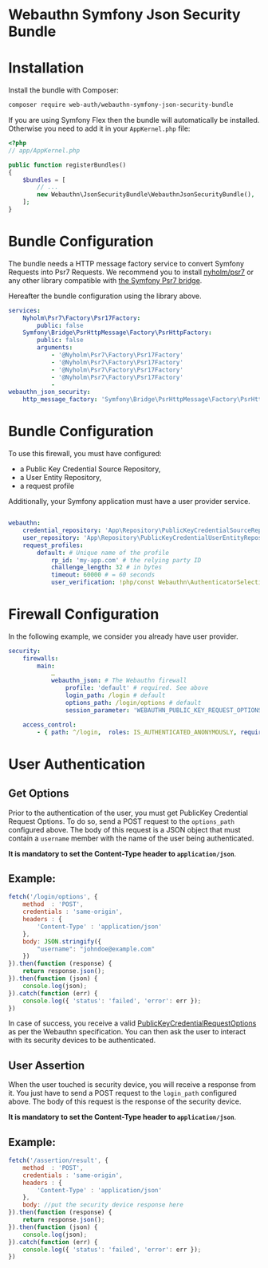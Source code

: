 Webauthn Symfony Json Security Bundle
=====================================

# Installation

Install the bundle with Composer:

```sh
composer require web-auth/webauthn-symfony-json-security-bundle
```

If you are using Symfony Flex then the bundle will automatically be installed.
Otherwise you need to add it in your `AppKernel.php` file:

```php
<?php
// app/AppKernel.php

public function registerBundles()
{
    $bundles = [
        // ...
        new Webauthn\JsonSecurityBundle\WebauthnJsonSecurityBundle(),
    ];
}
```

# Bundle Configuration

The bundle needs a HTTP message factory service to convert Symfony Requests into Psr7 Requests.
We recommend you to install [nyholm/psr7](https://github.com/Nyholm/psr7) or any other library compatible with [the Symfony Psr7 bridge](https://symfony.com/doc/current/components/psr7.html).

Hereafter the bundle configuration using the library above.

```yaml
services:
    Nyholm\Psr7\Factory\Psr17Factory:
        public: false
    Symfony\Bridge\PsrHttpMessage\Factory\PsrHttpFactory:
        public: false
        arguments:
            - '@Nyholm\Psr7\Factory\Psr17Factory'
            - '@Nyholm\Psr7\Factory\Psr17Factory'
            - '@Nyholm\Psr7\Factory\Psr17Factory'
            - '@Nyholm\Psr7\Factory\Psr17Factory'
            - 
webauthn_json_security:
    http_message_factory: 'Symfony\Bridge\PsrHttpMessage\Factory\PsrHttpFactory'
```

# Bundle Configuration

To use this firewall, you must have configured:

* a Public Key Credential Source Repository,
* a User Entity Repository,
* a request profile

Additionally, your Symfony application must have a user provider service.

```yaml

webauthn:
    credential_repository: 'App\Repository\PublicKeyCredentialSourceRepository'
    user_repository: 'App\Repository\PublicKeyCredentialUserEntityRepository'
    request_profiles:
        default: # Unique name of the profile
            rp_id: 'my-app.com' # the relying party ID
            challenge_length: 32 # in bytes
            timeout: 60000 # = 60 seconds
            user_verification: !php/const Webauthn\AuthenticatorSelectionCriteria::USER_VERIFICATION_REQUIREMENT_PREFERRED
``` 

# Firewall Configuration

In the following example, we consider you already have user provider.

```yaml
security:
    firewalls:
        main:
            …
            webauthn_json: # The Webauthn firewall
                profile: 'default' # required. See above
                login_path: /login # default
                options_path: /login/options # default
                session_parameter: 'WEBAUTHN_PUBLIC_KEY_REQUEST_OPTIONS' # default

    access_control:
        - { path: ^/login,  roles: IS_AUTHENTICATED_ANONYMOUSLY, requires_channel: https }

```

# User Authentication

## Get Options

Prior to the authentication of the user, you must get PublicKey Credential Request Options.
To do so, send a POST request to the `options_path` configured above. The body of this request is a JSON object that
must contain a `username` member with the name of the user being authenticated.

**It is mandatory to set the Content-Type header to `application/json`**.

Example:
--------

```js
fetch('/login/options', {
    method  : 'POST',
    credentials : 'same-origin',
    headers : {
        'Content-Type' : 'application/json'
    },
    body: JSON.stringify({
        "username": "johndoe@example.com"
    })
}).then(function (response) {
    return response.json();
}).then(function (json) {
    console.log(json);
}).catch(function (err) {
    console.log({ 'status': 'failed', 'error': err });
})
```

In case of success, you receive a valid [PublicKeyCredentialRequestOptions](https://www.w3.org/TR/webauthn/#assertion-options) as per the Webauthn specification.
You can then ask the user to interact with its security devices to be authenticated.

## User Assertion

When the user touched is security device, you will receive a response from it.
You just have to send a POST request to the `login_path` configured above. The body of this request is the response of the security device.

**It is mandatory to set the Content-Type header to `application/json`**.

Example:
--------

```js
fetch('/assertion/result', {
    method  : 'POST',
    credentials : 'same-origin',
    headers : {
        'Content-Type' : 'application/json'
    },
    body: //put the security device response here
}).then(function (response) {
    return response.json();
}).then(function (json) {
    console.log(json);
}).catch(function (err) {
    console.log({ 'status': 'failed', 'error': err });
})
```
